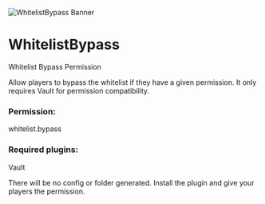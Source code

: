 ![WhitelistBypass Banner](https://i.imgur.com/6magztb.png)

# WhitelistBypass
Whitelist Bypass Permission

Allow players to bypass the whitelist if they have a given permission. It only requires Vault for permission compatibility.

### Permission:
whitelist.bypass

### Required plugins:
Vault

There will be no config or folder generated. Install the plugin and give your players the permission.
